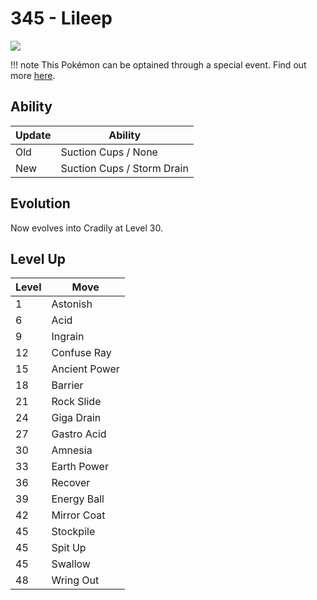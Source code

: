 # 345 - Lileep
![][345]

!!! note
    This Pokémon can be optained through a special event. Find out more [here](../../../special_events/#fossil-pokemon).

## Ability

Update | Ability
---    | ---
Old    | Suction Cups / None
New    | Suction Cups / Storm Drain

## Evolution
Now evolves into Cradily at Level 30.

## Level Up

Level | Move
---   | ---
  1   | Astonish
  6   | Acid
  9   | Ingrain
 12   | Confuse Ray
 15   | Ancient Power
 18   | Barrier
 21   | Rock Slide
 24   | Giga Drain
 27   | Gastro Acid
 30   | Amnesia
 33   | Earth Power
 36   | Recover
 39   | Energy Ball
 42   | Mirror Coat
 45   | Stockpile
 45   | Spit Up
 45   | Swallow
 48   | Wring Out



[345]: ../img/pokemon/345.png
